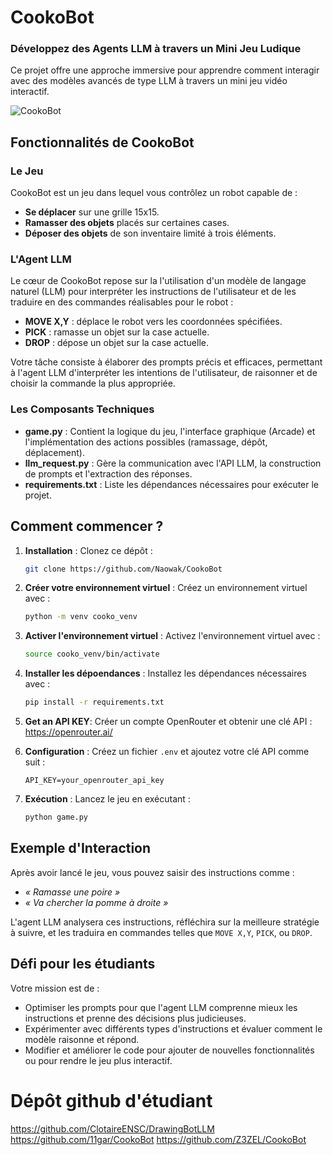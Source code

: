 # CookoBot
### Développez des Agents LLM à travers un Mini Jeu Ludique

Ce projet offre une approche immersive pour apprendre comment interagir avec des modèles avancés de type LLM à travers un mini jeu vidéo interactif.

![CookoBot](./images/picture_readme.png)

## Fonctionnalités de CookoBot

### Le Jeu
CookoBot est un jeu dans lequel vous contrôlez un robot capable de :
- **Se déplacer** sur une grille 15x15.
- **Ramasser des objets** placés sur certaines cases.
- **Déposer des objets** de son inventaire limité à trois éléments.

### L'Agent LLM
Le cœur de CookoBot repose sur la l'utilisation d'un modèle de langage naturel (LLM) pour interpréter les instructions de l'utilisateur et de les traduire en des commandes réalisables pour le robot :
- **MOVE X,Y** : déplace le robot vers les coordonnées spécifiées.
- **PICK** : ramasse un objet sur la case actuelle.
- **DROP** : dépose un objet sur la case actuelle.

Votre tâche consiste à élaborer des prompts précis et efficaces, permettant à l'agent LLM d'interpréter les intentions de l'utilisateur, de raisonner et de choisir la commande la plus appropriée.

### Les Composants Techniques
- **game.py** : Contient la logique du jeu, l'interface graphique (Arcade) et l'implémentation des actions possibles (ramassage, dépôt, déplacement).
- **llm_request.py** : Gère la communication avec l'API LLM, la construction de prompts et l'extraction des réponses.
- **requirements.txt** : Liste les dépendances nécessaires pour exécuter le projet.

## Comment commencer ?

1. **Installation** : Clonez ce dépôt :
   ```bash
   git clone https://github.com/Naowak/CookoBot
   ```

2. **Créer votre environnement virtuel** : Créez un environnement virtuel avec :
   ```bash
   python -m venv cooko_venv
   ```

3. **Activer l'environnement virtuel** : Activez l'environnement virtuel avec :
   ```bash
   source cooko_venv/bin/activate
   ```

4. **Installer les dépoendances** : Installez les dépendances nécessaires avec :
   ```bash
   pip install -r requirements.txt
   ```

5. **Get an API KEY**: Créer un compte OpenRouter et obtenir une clé API : https://openrouter.ai/

6. **Configuration** : Créez un fichier `.env` et ajoutez votre clé API comme suit :
   ```env
   API_KEY=your_openrouter_api_key
   ```

7. **Exécution** : Lancez le jeu en exécutant :
   ```bash
   python game.py
   ```

## Exemple d'Interaction
Après avoir lancé le jeu, vous pouvez saisir des instructions comme :
- *« Ramasse une poire »*
- *« Va chercher la pomme à droite »*

L'agent LLM analysera ces instructions, réfléchira sur la meilleure stratégie à suivre, et les traduira en commandes telles que `MOVE X,Y`, `PICK`, ou `DROP`.

## Défi pour les étudiants

Votre mission est de :
- Optimiser les prompts pour que l'agent LLM comprenne mieux les instructions et prenne des décisions plus judicieuses.
- Expérimenter avec différents types d'instructions et évaluer comment le modèle raisonne et répond.
- Modifier et améliorer le code pour ajouter de nouvelles fonctionnalités ou pour rendre le jeu plus interactif.


# Dépôt github d'étudiant

https://github.com/ClotaireENSC/DrawingBotLLM
https://github.com/11gar/CookoBot
https://github.com/Z3ZEL/CookoBot
